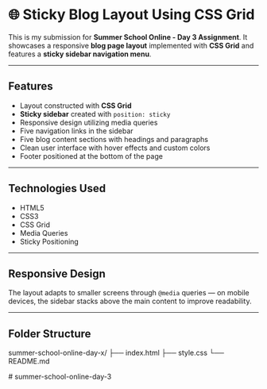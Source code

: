

# 🌐 Sticky Blog Layout Using CSS Grid

This is my submission for **Summer School Online - Day 3 Assignment**.
It showcases a responsive **blog page layout** implemented with **CSS Grid** and features a **sticky sidebar navigation menu**.

---

## Features

* Layout constructed with **CSS Grid**
* **Sticky sidebar** created with `position: sticky`
* Responsive design utilizing media queries
* Five navigation links in the sidebar
* Five blog content sections with headings and paragraphs
* Clean user interface with hover effects and custom colors
* Footer positioned at the bottom of the page

---

## Technologies Used

* HTML5
* CSS3
* CSS Grid
* Media Queries
* Sticky Positioning

---

## Responsive Design

The layout adapts to smaller screens through `@media` queries —
on mobile devices, the sidebar stacks above the main content to improve readability.

---

## Folder Structure

summer-school-online-day-x/
├── index.html
├── style.css
└── README.md




#   s u m m e r - s c h o o l - o n l i n e - d a y - 3  
 